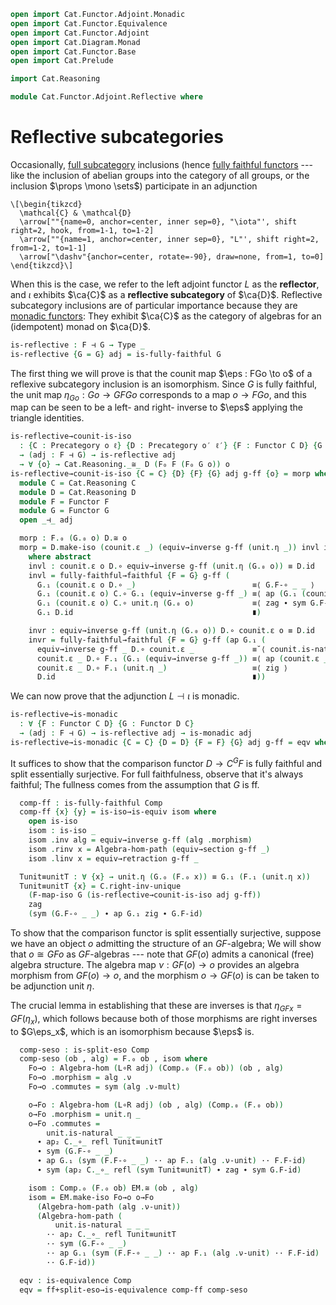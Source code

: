 ```agda
open import Cat.Functor.Adjoint.Monadic
open import Cat.Functor.Equivalence
open import Cat.Functor.Adjoint
open import Cat.Diagram.Monad
open import Cat.Functor.Base
open import Cat.Prelude

import Cat.Reasoning

module Cat.Functor.Adjoint.Reflective where
```

<!--
```agda
private variable
  o o′ ℓ ℓ′ : Level
  C D : Precategory o ℓ
  F G : Functor C D
open Functor
open _=>_
```
-->

# Reflective subcategories

Occasionally, [full subcategory] inclusions (hence [fully faithful
functors] --- like the inclusion of abelian groups into the category of
all groups, or the inclusion $\props \mono \sets$) participate in an
adjunction

[full subcategory]: Cat.Functor.FullSubcategory.html
[fully faithful functors]: Cat.Functor.Base.html#ff-functors

~~~{.quiver .short-15}
\[\begin{tikzcd}
  \mathcal{C} & \mathcal{D}
  \arrow[""{name=0, anchor=center, inner sep=0}, "\iota"', shift right=2, hook, from=1-1, to=1-2]
  \arrow[""{name=1, anchor=center, inner sep=0}, "L"', shift right=2, from=1-2, to=1-1]
  \arrow["\dashv"{anchor=center, rotate=-90}, draw=none, from=1, to=0]
\end{tikzcd}\]
~~~

When this is the case, we refer to the left adjoint functor $L$ as the
**reflector**, and $\iota$ exhibits $\ca{C}$ as a **reflective
subcategory** of $\ca{D}$. Reflective subcategory inclusions are of
particular importance because they are [monadic functors]: They exhibit
$\ca{C}$ as the category of algebras for an (idempotent) monad on
$\ca{D}$.

[monadic functors]: Cat.Functor.Adjoint.Monadic.html

```agda
is-reflective : F ⊣ G → Type _
is-reflective {G = G} adj = is-fully-faithful G
```

The first thing we will prove is that the counit map $\eps : FGo \to o$
of a reflexive subcategory inclusion is an isomorphism. Since $G$ is
fully faithful, the unit map $\eta_{Go} : Go \to GFGo$ corresponds to a
map $o \to FGo$, and this map can be seen to be a left- and right-
inverse to $\eps$ applying the triangle identities.

```agda
is-reflective→counit-is-iso
  : {C : Precategory o ℓ} {D : Precategory o′ ℓ′} {F : Functor C D} {G : Functor D C}
  → (adj : F ⊣ G) → is-reflective adj
  → ∀ {o} → Cat.Reasoning._≅_ D (F₀ F (F₀ G o)) o
is-reflective→counit-is-iso {C = C} {D} {F} {G} adj g-ff {o} = morp where
  module C = Cat.Reasoning C
  module D = Cat.Reasoning D
  module F = Functor F
  module G = Functor G
  open _⊣_ adj

  morp : F.₀ (G.₀ o) D.≅ o
  morp = D.make-iso (counit.ε _) (equiv→inverse g-ff (unit.η _)) invl invr
    where abstract
    invl : counit.ε o D.∘ equiv→inverse g-ff (unit.η (G.₀ o)) ≡ D.id
    invl = fully-faithful→faithful {F = G} g-ff (
      G.₁ (counit.ε o D.∘ _)                          ≡⟨ G.F-∘ _ _ ⟩
      G.₁ (counit.ε o) C.∘ G.₁ (equiv→inverse g-ff _) ≡⟨ ap (G.₁ (counit.ε _) C.∘_) (equiv→section g-ff _) ⟩
      G.₁ (counit.ε o) C.∘ unit.η (G.₀ o)             ≡⟨ zag ∙ sym G.F-id ⟩
      G.₁ D.id                                        ∎)

    invr : equiv→inverse g-ff (unit.η (G.₀ o)) D.∘ counit.ε o ≡ D.id
    invr = fully-faithful→faithful {F = G} g-ff (ap G.₁ (
      equiv→inverse g-ff _ D.∘ counit.ε _             ≡˘⟨ counit.is-natural _ _ _ ⟩
      counit.ε _ D.∘ F.₁ (G.₁ (equiv→inverse g-ff _)) ≡⟨ ap (counit.ε _ D.∘_) (ap F.₁ (equiv→section g-ff _)) ⟩
      counit.ε _ D.∘ F.₁ (unit.η _)                   ≡⟨ zig ⟩
      D.id                                            ∎))
```

We can now prove that the adjunction $L \dashv \iota$ is monadic.

```agda
is-reflective→is-monadic
  : ∀ {F : Functor C D} {G : Functor D C}
  → (adj : F ⊣ G) → is-reflective adj → is-monadic adj
is-reflective→is-monadic {C = C} {D = D} {F = F} {G} adj g-ff = eqv where
```

<!--
```agda
  module EM = Cat.Reasoning (Eilenberg-Moore (L∘R adj))
  module C = Cat.Reasoning C
  module D = Cat.Reasoning D
  module F = Functor F
  module G = Functor G
  open Algebra-hom
  open Algebra-on
  open _⊣_ adj

  Comp : Functor D (Eilenberg-Moore (L∘R adj))
  Comp = Comparison adj
  module Comp = Functor Comp
```
-->

It suffices to show that the comparison functor $D \to C^GF$ is fully
faithful and split essentially surjective. For full faithfulness,
observe that it's always faithful; The fullness comes from the
assumption that $G$ is ff.

```agda
  comp-ff : is-fully-faithful Comp
  comp-ff {x} {y} = is-iso→is-equiv isom where
    open is-iso
    isom : is-iso _
    isom .inv alg = equiv→inverse g-ff (alg .morphism)
    isom .rinv x = Algebra-hom-path (equiv→section g-ff _)
    isom .linv x = equiv→retraction g-ff _

  Tunit≡unitT : ∀ {x} → unit.η (G.₀ (F.₀ x)) ≡ G.₁ (F.₁ (unit.η x))
  Tunit≡unitT {x} = C.right-inv-unique
    (F-map-iso G (is-reflective→counit-is-iso adj g-ff))
    zag
    (sym (G.F-∘ _ _) ∙ ap G.₁ zig ∙ G.F-id)
```

To show that the comparison functor is split essentially surjective,
suppose we have an object $o$ admitting the structure of an
$GF$-algebra; We will show that $o \cong GFo$ as $GF$-algebras --- note
that $GF(o)$ admits a canonical (free) algebra structure. The algebra
map $\nu : GF(o) \to o$ provides an algebra morphism from $GF(o) \to o$,
and the morphism $o \to GF(o)$ is can be taken to be adjunction unit
$\eta$.

The crucial lemma in establishing that these are inverses is that
$\eta_{GFx} = GF(\eta_x)$, which follows because both of those morphisms
are right inverses to $G\eps_x$, which is an isomorphism because $\eps$
is.

```agda
  comp-seso : is-split-eso Comp
  comp-seso (ob , alg) = F.₀ ob , isom where
    Fo→o : Algebra-hom (L∘R adj) (Comp.₀ (F.₀ ob)) (ob , alg)
    Fo→o .morphism = alg .ν
    Fo→o .commutes = sym (alg .ν-mult)

    o→Fo : Algebra-hom (L∘R adj) (ob , alg) (Comp.₀ (F.₀ ob))
    o→Fo .morphism = unit.η _
    o→Fo .commutes =
        unit.is-natural _ _ _
      ∙ ap₂ C._∘_ refl Tunit≡unitT
      ∙ sym (G.F-∘ _ _)
      ∙ ap G.₁ (sym (F.F-∘ _ _) ·· ap F.₁ (alg .ν-unit) ·· F.F-id)
      ∙ sym (ap₂ C._∘_ refl (sym Tunit≡unitT) ∙ zag ∙ sym G.F-id)

    isom : Comp.₀ (F.₀ ob) EM.≅ (ob , alg)
    isom = EM.make-iso Fo→o o→Fo
      (Algebra-hom-path (alg .ν-unit))
      (Algebra-hom-path (
          unit.is-natural _ _ _
        ·· ap₂ C._∘_ refl Tunit≡unitT
        ·· sym (G.F-∘ _ _)
        ·· ap G.₁ (sym (F.F-∘ _ _) ·· ap F.₁ (alg .ν-unit) ·· F.F-id)
        ·· G.F-id))

  eqv : is-equivalence Comp
  eqv = ff+split-eso→is-equivalence comp-ff comp-seso
```
